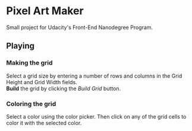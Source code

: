 # Pixel Art Maker

Small project for Udacity's Front-End Nanodegree Program.

## Playing

### Making the grid
Select a grid size by entering a number of rows and columns in the Grid Height and Grid Width fields. <br>
**Build** the grid by clicking the _Build Grid_ button.

### Coloring the grid
Select a color using the color picker. Then click on any of the grid cells to color it with the selected color.
 
